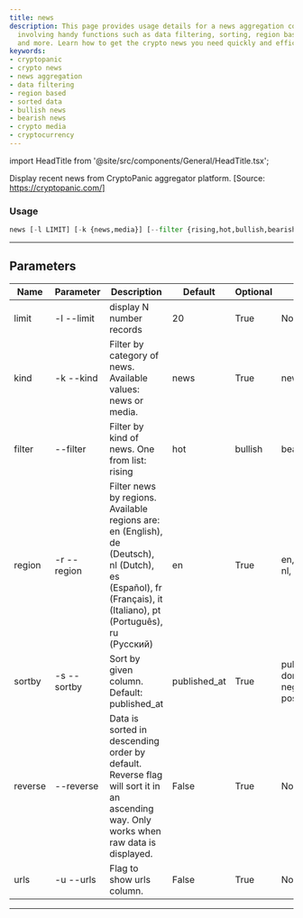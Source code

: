 ```yaml
---
title: news
description: This page provides usage details for a news aggregation code from CryptoPanic,
  involving handy functions such as data filtering, sorting, region based displaying
  and more. Learn how to get the crypto news you need quickly and efficiently.
keywords:
- cryptopanic
- crypto news
- news aggregation
- data filtering
- region based
- sorted data
- bullish news
- bearish news
- crypto media
- cryptocurrency
---
```


import HeadTitle from '@site/src/components/General/HeadTitle.tsx';

<HeadTitle title="crypto /ov/news - Reference | OpenBB Terminal Docs" />

Display recent news from CryptoPanic aggregator platform. [Source: https://cryptopanic.com/]

### Usage

```python wordwrap
news [-l LIMIT] [-k {news,media}] [--filter {rising,hot,bullish,bearish,important,saved,lol}] [-r {en,de,es,fr,nl,it,pt,ru}] [-s {published_at,domain,title,negative_votes,positive_votes}] [--reverse] [-u]
```

---

## Parameters

| Name | Parameter | Description | Default | Optional | Choices |
| ---- | --------- | ----------- | ------- | -------- | ------- |
| limit | -l  --limit | display N number records | 20 | True | None |
| kind | -k  --kind | Filter by category of news. Available values: news or media. | news | True | news, media |
| filter | --filter | Filter by kind of news. One from list: rising|hot|bullish|bearish|important|saved|lol | None | True | rising, hot, bullish, bearish, important, saved, lol |
| region | -r  --region | Filter news by regions. Available regions are: en (English), de (Deutsch), nl (Dutch), es (Español), fr (Français), it (Italiano), pt (Português), ru (Русский) | en | True | en, de, es, fr, nl, it, pt, ru |
| sortby | -s  --sortby | Sort by given column. Default: published_at | published_at | True | published_at, domain, title, negative_votes, positive_votes |
| reverse | --reverse | Data is sorted in descending order by default. Reverse flag will sort it in an ascending way. Only works when raw data is displayed. | False | True | None |
| urls | -u  --urls | Flag to show urls column. | False | True | None |

---

